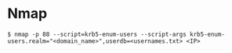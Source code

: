 # Nmap

`$ nmap -p 88 --script=krb5-enum-users --script-args krb5-enum-users.realm="<domain_name>",userdb=<usernames.txt> <IP>`